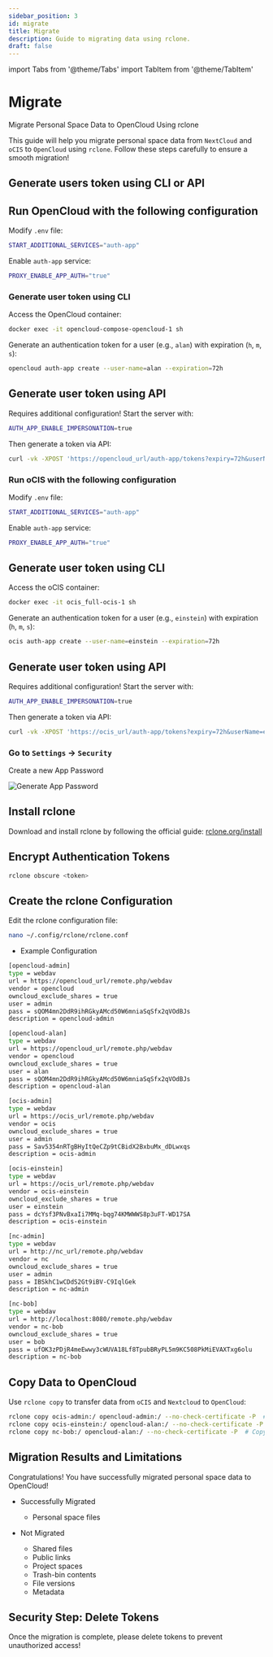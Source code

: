 ```yaml
---
sidebar_position: 3
id: migrate
title: Migrate
description: Guide to migrating data using rclone.
draft: false
---
```


import Tabs from '@theme/Tabs'
import TabItem from '@theme/TabItem'

# Migrate

Migrate Personal Space Data to OpenCloud Using rclone

This guide will help you migrate personal space data from `NextCloud` and `oCIS` to `OpenCloud` using `rclone`. Follow these steps carefully to ensure a smooth migration!

## Generate users token using CLI or API

<Tabs>
<TabItem value="opencloud" label="OpenCloud">

## Run OpenCloud with the following configuration

Modify `.env` file:

```bash
START_ADDITIONAL_SERVICES="auth-app"
```

Enable `auth-app` service:

```bash
PROXY_ENABLE_APP_AUTH="true"
```

### Generate user token using CLI

Access the OpenCloud container:

```bash
docker exec -it opencloud-compose-opencloud-1 sh
```

Generate an authentication token for a user (e.g., `alan`) with expiration (`h`, `m`, `s`):

```bash
opencloud auth-app create --user-name=alan --expiration=72h
```

## Generate user token using API

Requires additional configuration! Start the server with:

```bash
AUTH_APP_ENABLE_IMPERSONATION=true
```

Then generate a token via API:

```bash
curl -vk -XPOST 'https://opencloud_url/auth-app/tokens?expiry=72h&userName=alan' -uadmin:admin
```

</TabItem>

<TabItem value="ocis" label="oCIS">

### Run oCIS with the following configuration

Modify `.env` file:

```bash
START_ADDITIONAL_SERVICES="auth-app"
```

Enable `auth-app` service:

```bash
PROXY_ENABLE_APP_AUTH="true"
```

## Generate user token using CLI

Access the oCIS container:

```bash
docker exec -it ocis_full-ocis-1 sh
```

Generate an authentication token for a user (e.g., `einstein`) with expiration (`h`, `m`, `s`):

```bash
ocis auth-app create --user-name=einstein --expiration=72h
```

## Generate user token using API

Requires additional configuration! Start the server with:

```bash
AUTH_APP_ENABLE_IMPERSONATION=true
```

Then generate a token via API:

```bash
curl -vk -XPOST 'https://ocis_url/auth-app/tokens?expiry=72h&userName=einstein' -uadmin:admin
```

</TabItem>

<TabItem value="nc" label="Nextcloud">

### Go to `Settings` → `Security`

Create a new App Password

![Generate App Password](./img/generate-pass-nc.png)

</TabItem>
</Tabs>

## Install rclone

Download and install rclone by following the official guide: [rclone.org/install](https://rclone.org/install/)

## Encrypt Authentication Tokens

```bash
rclone obscure <token>
```

## Create the rclone Configuration

Edit the rclone configuration file:

```bash
nano ~/.config/rclone/rclone.conf
```

- Example Configuration

```bash
[opencloud-admin]
type = webdav
url = https://opencloud_url/remote.php/webdav
vendor = opencloud
owncloud_exclude_shares = true
user = admin
pass = sQOM4mn2DdR9ihRGkyAMcd50W6mniaSqSfx2qVOdBJs
description = opencloud-admin

[opencloud-alan]
type = webdav
url = https://opencloud_url/remote.php/webdav
vendor = opencloud
owncloud_exclude_shares = true
user = alan
pass = sQOM4mn2DdR9ihRGkyAMcd50W6mniaSqSfx2qVOdBJs
description = opencloud-alan

[ocis-admin]
type = webdav
url = https://ocis_url/remote.php/webdav
vendor = ocis
owncloud_exclude_shares = true
user = admin
pass = Sav5354nRTgBHyItQeCZp9tCBidX2BxbuMx_dDLwxqs
description = ocis-admin

[ocis-einstein]
type = webdav
url = https://ocis_url/remote.php/webdav
vendor = ocis-einstein
owncloud_exclude_shares = true
user = einstein
pass = dcYsf3PNvBxaIi7MMq-bqg74KMWWWS8p3uFT-WD17SA
description = ocis-einstein

[nc-admin]
type = webdav
url = http://nc_url/remote.php/webdav
vendor = nc
owncloud_exclude_shares = true
user = admin
pass = IBSkhC1wCDdS2Gt9iBV-C9IqlGek
description = nc-admin

[nc-bob]
type = webdav
url = http://localhost:8080/remote.php/webdav
vendor = nc-bob
owncloud_exclude_shares = true
user = bob
pass = ufOK3zPDjR4meEwwy3cWUVA18Lf8TpubBRyPL5m9KC508PkMiEVAXTxg6olu
description = nc-bob

```

## Copy Data to OpenCloud

Use `rclone copy` to transfer data from `oCIS` and `Nextcloud` to `OpenCloud`:

```bash
rclone copy ocis-admin:/ opencloud-admin:/ --no-check-certificate -P  # Copy oCIS admin personal space to OpenCloud admin space
rclone copy ocis-einstein:/ opencloud-alan:/ --no-check-certificate -P  # Copy oCIS bob's personal space to OpenCloud admin space
rclone copy nc-bob:/ opencloud-alan:/ --no-check-certificate -P  # Copy Nextcloud admin personal space to OpenCloud admin space

```

## Migration Results and Limitations

Congratulations! You have successfully migrated personal space data to OpenCloud!

- Successfully Migrated
  - Personal space files

- Not Migrated
  - Shared files
  - Public links
  - Project spaces
  - Trash-bin contents
  - File versions
  - Metadata

## Security Step: Delete Tokens

Once the migration is complete, please delete tokens to prevent unauthorized access!
